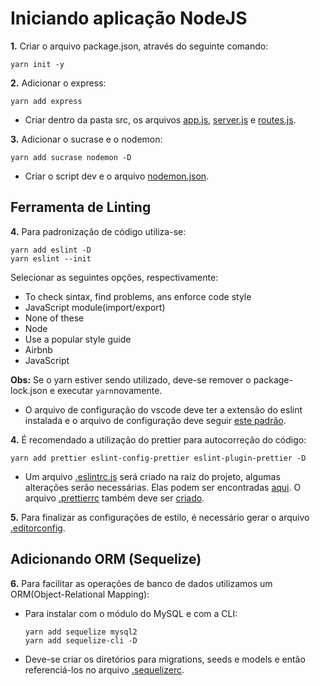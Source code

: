 # Iniciando aplicação NodeJS

**1.** Criar o arquivo package.json, através do seguinte comando:

`yarn init -y`

**2.** Adicionar o express:

`yarn add express`

- Criar dentro da pasta src, os arquivos [app.js](https://gist.github.com/lrohde/2c882edac662c2eb8ea64e4d3b0c8de1), [server.js](https://gist.github.com/lrohde/762551423217494c4c17142175270af4) e [routes.js](https://gist.github.com/lrohde/82fc2f7ac5b1e194e8be763a822adb46).

**3.** Adicionar o sucrase e o nodemon:

`yarn add sucrase nodemon -D`

- Criar o script dev e o arquivo [nodemon.json](https://gist.github.com/lrohde/fc02c20605728aca7a3889ffd030b560#file-nodemon-json).

## Ferramenta de Linting

**4.** Para padronização de código utiliza-se:

`yarn add eslint -D`<br />
`yarn eslint --init`

Selecionar as seguintes opções, respectivamente:

- To check sintax, find problems, ans enforce code style
- JavaScript module(import/export)
- None of these
- Node
- Use a popular style guide
- Airbnb
- JavaScript

**Obs:** Se o yarn estiver sendo utilizado, deve-se remover o package-lock.json e executar `yarn`novamente.

- O arquivo de configuração do vscode deve ter a extensão do eslint instalada e o arquivo de configuração deve seguir [este padrão](https://gist.github.com/lrohde/9c7b7a87f5a47972483f249f3f4e72fe).

**4.** É recomendado a utilização do prettier para autocorreção do código:

`yarn add prettier eslint-config-prettier eslint-plugin-prettier -D`

- Um arquivo [.eslintrc.js](https://gist.github.com/lrohde/abc4f6134229bbf4c6a9aaabe85285e1) será criado na raiz do projeto, algumas alterações serão necessárias. Elas podem ser encontradas [aqui](https://gist.github.com/lrohde/abc4f6134229bbf4c6a9aaabe85285e1). O arquivo [.prettierrc](https://gist.github.com/lrohde/c4f4d124a91550f196320a5463865363) também deve ser [criado](https://gist.github.com/lrohde/c4f4d124a91550f196320a5463865363).

**5.** Para finalizar as configurações de estilo, é necessário gerar o arquivo [.editorconfig](https://gist.github.com/lrohde/6ed14cd9447b1d0344e313819a754b8c).

## Adicionando ORM (Sequelize)

**6.** Para facilitar as operações de banco de dados utilizamos um ORM(Object-Relational Mapping):

- Para instalar com o módulo do MySQL e com a CLI:

  `yarn add sequelize mysql2`<br />
  `yarn add sequelize-cli -D`

- Deve-se criar os diretórios para migrations, seeds e models e então referenciá-los no arquivo [.sequelizerc](https://gist.github.com/lrohde/dd50303b8519e353599682985960ab44).
